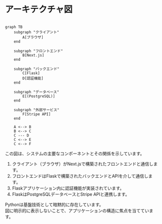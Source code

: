 # アーキテクチャ図

```mermaid

graph TB
    subgraph "クライアント"
        A[ブラウザ]
    end

    subgraph "フロントエンド"
        B[Next.js]
    end

    subgraph "バックエンド"
        C[Flask]
        D[認証機能]
    end

    subgraph "データベース"
        E[(PostgreSQL)]
    end

    subgraph "外部サービス"
        F[Stripe API]
    end

    A <--> B
    B <--> C
    C --- D
    C <--> E
    C <--> F

```

この図は、システムの主要なコンポーネントとその関係を示しています。

1. クライアント（ブラウザ）がNext.jsで構築されたフロントエンドと通信します。
2. フロントエンドはFlaskで構築されたバックエンドとAPIを介して通信します。
3. Flaskアプリケーション内に認証機能が実装されています。
4. FlaskはPostgreSQLデータベースとStripe APIと連携します。

Pythonは基盤技術として暗黙的に存在しています。  
図に明示的に表示しないことで、アプリケーションの構造に焦点を当てています。  
